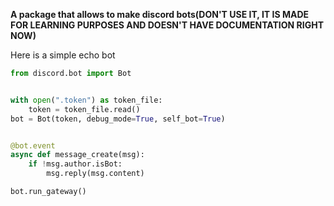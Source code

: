 **A package that allows to make discord bots(DON'T USE IT, IT IS MADE FOR LEARNING PURPOSES AND DOESN'T HAVE DOCUMENTATION RIGHT NOW)**


Here is a simple echo bot
```python
from discord.bot import Bot


with open(".token") as token_file:
    token = token_file.read()
bot = Bot(token, debug_mode=True, self_bot=True)


@bot.event
async def message_create(msg):
    if !msg.author.isBot:
        msg.reply(msg.content)

bot.run_gateway()
